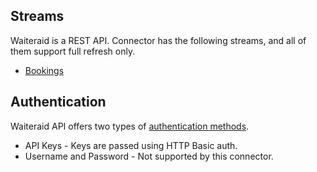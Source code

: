 ## Streams

Waiteraid is a REST API. Connector has the following streams, and all of them support full refresh only.

* [Bookings](https://app.waiteraid.com/api-docs/index.html#api_get_bookings)

## Authentication
Waiteraid API offers two types of [authentication methods](https://app.waiteraid.com/api-docs/index.html#auth_call).

* API Keys - Keys are passed using HTTP Basic auth.
* Username and Password - Not supported by this connector.
